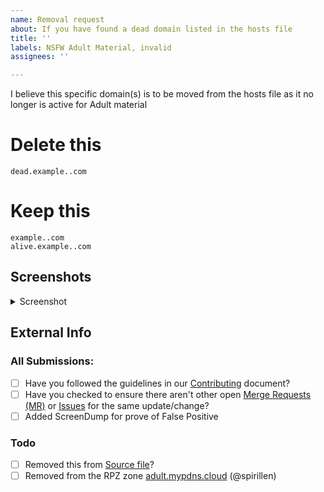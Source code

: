 ```yaml
---
name: Removal request
about: If you have found a dead domain listed in the hosts file
title: ''
labels: NSFW Adult Material, invalid
assignees: ''

---
```


I believe this specific domain(s) is to be moved from the hosts file as it no longer is active for Adult material

# Delete this
```
dead.example..com
```

# Keep this
```
example..com
alive.example..com
```

## Screenshots

<details><Summary>Screenshot</summary>



</details>

## External Info
<!-- if you have found your submission elsewhere, Please credit it by pasting a link here --->



### All Submissions:
- [ ] Have you followed the guidelines in our [Contributing](CONTRIBUTING.md) document?
- [ ] Have you checked to ensure there aren't other open [Merge Requests (MR)](../merge_requests) or [Issues](../issues) for the same update/change?
- [ ] Added ScreenDump for prove of False Positive

### Todo
- [ ] Removed this from [Source file](submit_here/hosts.txt)?
- [ ] Removed from the RPZ zone [adult.mypdns.cloud](https://www.mypdns.org/wiki/RpzList#adult.mypdns.cloud) (@spirillen)
